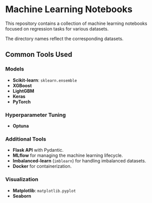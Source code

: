 # Machine Learning Notebooks

This repository contains a collection of machine learning notebooks focused on regression tasks for various datasets. 

The directory names reflect the corresponding datasets.

## Common Tools Used

### Models
- **Scikit-learn**: `sklearn.ensemble`
- **XGBoost**
- **LightGBM**
- **Keras**
- **PyTorch**

### Hyperparameter Tuning
- **Optuna**

### Additional Tools
- **Flask API** with Pydantic.
- **MLflow** for managing the machine learning lifecycle.
- **Imbalanced-learn** (`imblearn`) for handling imbalanced datasets.
- **Docker** for containerization.

### Visualization
- **Matplotlib**: `matplotlib.pyplot`
- **Seaborn**